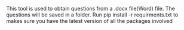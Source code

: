 This tool is used to obtain questions from a .docx file(Word) file. The questions will be saved in a folder.
Run pip install -r requirments.txt to makes sure you have the latest version of all the packages involved
